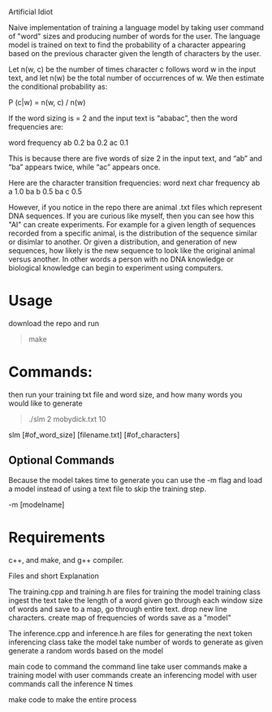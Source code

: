 Artificial Idiot

Naive implementation of training a language model by taking user command of "word" sizes and producing number of words for the user. The language model is trained on text to find the probability of a character appearing based on the previous character given the length of characters by the user.

Let n(w, c) be the number of times character c follows word w in the input text,
and let n(w) be the total number of occurrences of w. We then estimate the
conditional probability as:

P (c|w) = n(w, c) / n(w)

If the word sizing is = 2 and the input text is “ababac”, then the word frequencies are:

word    frequency
ab      0.2
ba      0.2
ac      0.1

This is because there are five words of size 2 in the input text, and “ab” and
“ba” appears twice, while “ac” appears once.

Here are the character transition frequencies:
word    next    char frequency
ab      a       1.0
ba      b       0.5
ba      c       0.5

However, if you notice in the repo there are animal .txt files which represent DNA sequences. If you are curious like myself, then you can see how this "AI" can create experiments. For example for a given length of sequences recorded from a specific animal, is the distribution of the sequence similar or disimlar to another. Or given a distribution, and generation of new sequences, how likely is the new sequence to look like the original animal versus another. In other words a person with no DNA knowledge or biological knowledge can begin to experiment using computers.

# Usage
download the repo and run
>make

# Commands: 
then run your training txt file and word size, and how many words you would like to generate
>./slm 2 mobydick.txt 10

slm [#of_word_size] [filename.txt] [#of_characters]

## Optional Commands
Because the model takes time to generate you can use the -m flag and load a model instead of using a text file to skip the training step.

-m [modelname]

# Requirements
c++, and make, and g++ compiler.

Files and short Explanation

The training.cpp and training.h are files for training the model
training class
    ingest the text
    take the length of a word given
    go through each window size of words and save to a map, go through entire text.
    drop new line characters.
    create map of frequencies of words
    save as a "model"

The inference.cpp and inference.h are files for generating the next token
inferencing class
    take the model
    take number of words to generate as given
    generate a random words based on the model


main code to command the command line
    take user commands
    make a training model with user commands
    create an inferencing model with user commands
    call the inference N times


make code to make the entire process